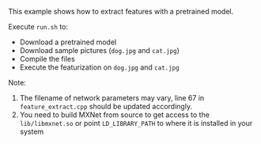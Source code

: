 This example shows how to extract features with a pretrained model.

Execute `run.sh` to:
- Download a pretrained model
- Download sample pictures (`dog.jpg` and `cat.jpg`)
- Compile the files
- Execute the featurization on `dog.jpg` and `cat.jpg`


Note:
1. The filename of network parameters may vary, line 67 in `feature_extract.cpp` should be updated accordingly.
2. You need to build MXNet from source to get access to the `lib/libmxnet.so` or point `LD_LIBRARY_PATH` to where it is installed in your system
